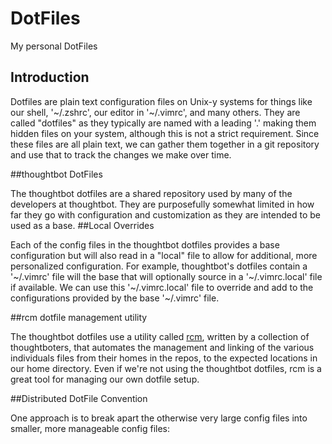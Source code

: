 # DotFiles
 My personal DotFiles

 ## Introduction

 Dotfiles are plain text configuration files on Unix-y systems for things like our shell, '~/.zshrc', our editor in '~/.vimrc', and many others. They are called "dotfiles" as they typically are named with a leading '.' making them hidden files on your system, although this is not a strict requirement. Since these files are all plain text, we can gather them together in a git repository and use that to track the changes we make over time.

 ##thoughtbot DotFiles

 The thoughtbot dotfiles are a shared repository used by many of the developers at thoughtbot. They are purposefully somewhat limited in how far they go with configuration and customization as they are intended to be used as a base.
 ##Local Overrides

 Each of the config files in the thoughtbot dotfiles provides a base configuration but will also read in a "local" file to allow for additional, more personalized configuration.
 For example, thoughtbot's dotfiles contain a '~/.vimrc' file will the base that will optionally source in a '~/.vimrc.local' file if available. We can use this '~/.vimrc.local' file to override and add to the configurations provided by the base '~/.vimrc' file.

 ##rcm dotfile management utility

 The thoughtbot dotfiles use a utility called [rcm](https://github.com/thoughtbot/rcm), written by a collection of thoughtboters, that automates the management and linking of the various individuals files from their homes in the repos, to the expected locations in our home directory.
 Even if we're not using the thoughtbot dotfiles, rcm is a great tool for managing our own dotfile setup.

 ##Distributed DotFile Convention

 One approach is to break apart the otherwise very large config files into smaller, more manageable config files:
 
